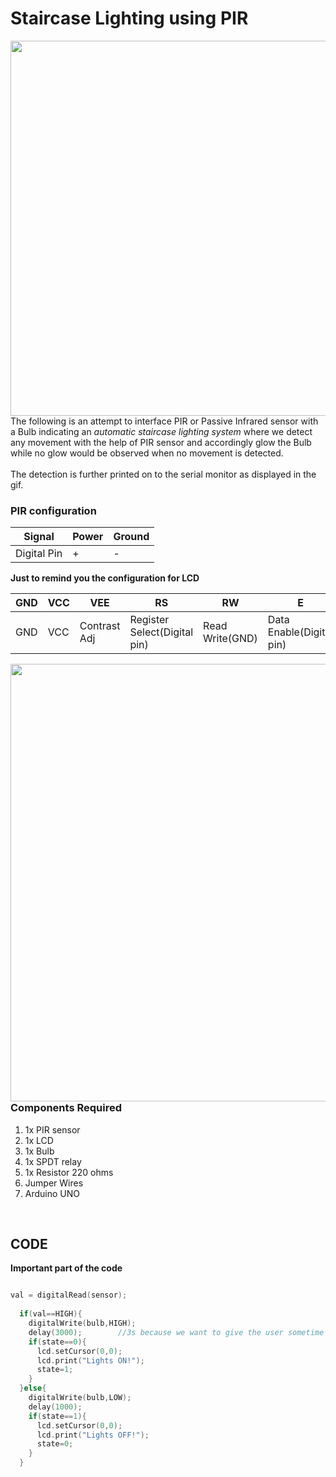 <h1>Staircase Lighting using PIR</h1>

<div>
    <img width=600 align=right src="https://github.com/Curovearth/Dive-into-Electronics/blob/main/Intermediate%201/03-Room%20Lighting%20using%20PIR/lighting.gif">
    <p>The following is an attempt to interface PIR or Passive Infrared sensor with a Bulb indicating an <i>automatic staircase lighting system</i> where we detect any movement with the help of PIR sensor and accordingly glow the Bulb while no glow would be observed when no movement is detected.<br></br>The detection is further printed on to the serial monitor as displayed in the gif.</p>
    
  <h3>PIR configuration</h3>
  
  | Signal | Power | Ground |
  | --- | --- | --- |
  | Digital Pin | + | - |

   <b>Just to remind you the configuration for LCD</b>
   
| GND | VCC | VEE | RS | RW | E | D0 | D1 | D2 | D3 | D4 | D5 | D6 | D7 | LED+ | LED- | 
| --- | --- | --- | --- | --- | --- | --- | --- | --- | --- | --- | --- | --- | --- | --- | --- | 
| GND | VCC | Contrast Adj | Register Select(Digital pin) | Read Write(GND) | Data Enable(Digital pin) | D0 | D1 | D2 | D3 | D4(Digital Pin) | D5(Digital Pin) | D6(Digital Pin) | D7(Digital Pin) | LED+ | LED-(Use a Resistor) | 
    
  <img width=700 align=right src="https://github.com/Curovearth/Dive-into-Electronics/blob/main/Intermediate%201/03-Room%20Lighting%20using%20PIR/connection.png">  
  <h3>Components Required</h3>
  <ol>
    <li>1x PIR sensor</li>
    <li>1x LCD</li>
    <li>1x Bulb</li>
    <li>1x SPDT relay</li>
    <li>1x Resistor 220 ohms</li>
    <li>Jumper Wires</li>
    <li>Arduino UNO</li>
  </ol>
    
</div><br>
  
<h2>CODE</h2>

<b>Important part of the code</b>

```C++

val = digitalRead(sensor);
  
  if(val==HIGH){
    digitalWrite(bulb,HIGH);
    delay(3000);        //3s because we want to give the user sometime to look into the stairs as well
    if(state==0){
      lcd.setCursor(0,0);
      lcd.print("Lights ON!");
      state=1;
    }
  }else{
    digitalWrite(bulb,LOW);
    delay(1000);
    if(state==1){
      lcd.setCursor(0,0);
      lcd.print("Lights OFF!");
      state=0;
    }
  }

```
